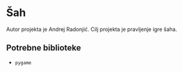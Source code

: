 # Šah
Autor projekta je Andrej Radonjić. Cilj projekta je pravljenje igre šaha.

## Potrebne biblioteke
- `pygame`
